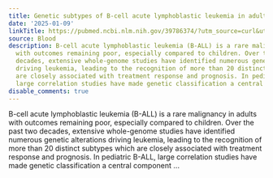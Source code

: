 ```yaml
---
title: Genetic subtypes of B-cell acute lymphoblastic leukemia in adults
date: '2025-01-09'
linkTitle: https://pubmed.ncbi.nlm.nih.gov/39786374/?utm_source=curl&utm_medium=rss&utm_campaign=journals&utm_content=7603509&fc=None&ff=20250110170836&v=2.18.0.post9+e462414
source: Blood
description: B-cell acute lymphoblastic leukemia (B-ALL) is a rare malignancy in adults
  with outcomes remaining poor, especially compared to children. Over the past two
  decades, extensive whole-genome studies have identified numerous genetic alterations
  driving leukemia, leading to the recognition of more than 20 distinct subtypes which
  are closely associated with treatment response and prognosis. In pediatric B-ALL,
  large correlation studies have made genetic classification a central component ...
disable_comments: true
---
```

B-cell acute lymphoblastic leukemia (B-ALL) is a rare malignancy in adults with outcomes remaining poor, especially compared to children. Over the past two decades, extensive whole-genome studies have identified numerous genetic alterations driving leukemia, leading to the recognition of more than 20 distinct subtypes which are closely associated with treatment response and prognosis. In pediatric B-ALL, large correlation studies have made genetic classification a central component ...